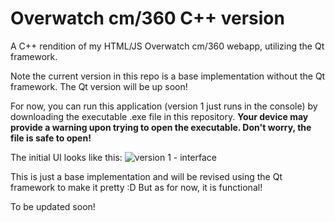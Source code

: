 # Overwatch cm/360 C++ version
A C++ rendition of my HTML/JS Overwatch cm/360 webapp, utilizing the Qt framework.

Note the current version in this repo is a base implementation without the Qt framework. The Qt version will be up soon!

For now, you can run this application (version 1 just runs in the console) by downloading the executable .exe file in this repository. **Your device may provide a warning upon trying to open the executable. Don't worry, the file is safe to open!**

The initial UI looks like this:
![version 1 - interface](https://user-images.githubusercontent.com/9776844/39608205-da58eb72-4f0d-11e8-919b-1d829fce924d.PNG)


This is just a base implementation and will be revised using the Qt framework to make it pretty :D
But as for now, it is functional!

To be updated soon!

